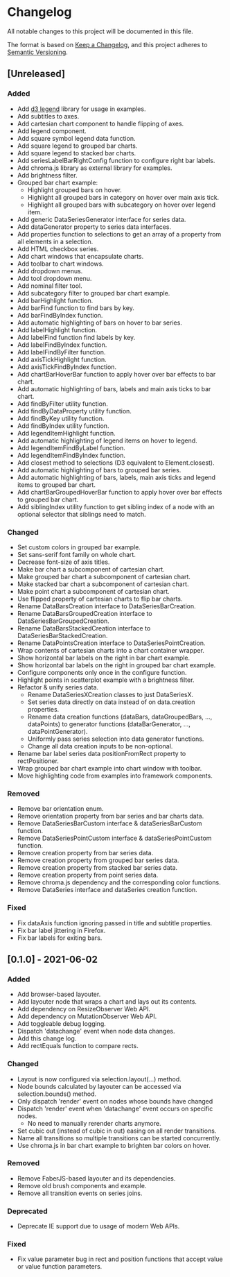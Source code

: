 # Changelog

All notable changes to this project will be documented in this file.

The format is based on [Keep a Changelog](https://keepachangelog.com/en/1.0.0/),
and this project adheres to [Semantic Versioning](https://semver.org/spec/v2.0.0.html).

## [Unreleased]

### Added

- Add [d3 legend](https://d3-legend.susielu.com/) library for usage in examples.
- Add subtitles to axes.
- Add cartesian chart component to handle flipping of axes.
- Add legend component.
- Add square symbol legend data function.
- Add square legend to grouped bar charts.
- Add square legend to stacked bar charts.
- Add seriesLabelBarRightConfig function to configure right bar labels.
- Add chroma.js library as external library for examples.
- Add brightness filter.
- Grouped bar chart example:
  - Highlight grouped bars on hover.
  - Highlight all grouped bars in category on hover over main axis tick.
  - Highlight all grouped bars with subcategory on hover over legend item.
- Add generic DataSeriesGenerator interface for series data.
- Add dataGenerator property to series data interfaces.
- Add properties function to selections to get an array of a property from all elements in a selection.
- Add HTML checkbox series.
- Add chart windows that encapsulate charts.
- Add toolbar to chart windows.
- Add dropdown menus.
- Add tool dropdown menu.
- Add nominal filter tool.
- Add subcategory filter to grouped bar chart example.
- Add barHighlight function.
- Add barFind function to find bars by key.
- Add barFindByIndex function.
- Add automatic highlighting of bars on hover to bar series.
- Add labelHighlight function.
- Add labelFind function find labels by key.
- Add labelFindByIndex function.
- Add labelFindByFilter function.
- Add axisTickHighlight function.
- Add axisTickFindByIndex function.
- Add chartBarHoverBar function to apply hover over bar effects to bar chart.
- Add automatic highlighting of bars, labels and main axis ticks to bar chart.
- Add findByFilter utility function.
- Add findByDataProperty utility function.
- Add findByKey utility function.
- Add findByIndex utility function.
- Add legendItemHighlight function.
- Add automatic highlighting of legend items on hover to legend.
- Add legendItemFindByLabel function.
- Add legendItemFindByIndex function.
- Add closest method to selections (D3 equivalent to Element.closest).
- Add automatic highlighting of bars to grouped bar series.
- Add automatic highlighting of bars, labels, main axis ticks and legend items to grouped bar chart.
- Add chartBarGroupedHoverBar function to apply hover over bar effects to grouped bar chart.
- Add siblingIndex utility function to get sibling index of a node with an optional selector that siblings need to match.

### Changed

- Set custom colors in grouped bar example.
- Set sans-serif font family on whole chart.
- Decrease font-size of axis titles.
- Make bar chart a subcomponent of cartesian chart.
- Make grouped bar chart a subcomponent of cartesian chart.
- Make stacked bar chart a subcomponent of cartesian chart.
- Make point chart a subcomponent of cartesian chart.
- Use flipped property of cartesian charts to flip bar charts.
- Rename DataBarsCreation interface to DataSeriesBarCreation.
- Rename DataBarsGroupedCreation interface to DataSeriesBarGroupedCreation.
- Rename DataBarsStackedCreation interface to DataSeriesBarStackedCreation.
- Rename DataPointsCreation interface to DataSeriesPointCreation.
- Wrap contents of cartesian charts into a chart container wrapper.
- Show horizontal bar labels on the right in bar chart example.
- Show horizontal bar labels on the right in grouped bar chart example.
- Configure components only once in the configure function.
- Highlight points in scatterplot example with a brightness filter.
- Refactor & unify series data.
  - Rename DataSeriesXCreation classes to just DataSeriesX.
  - Set series data directly on data instead of on data.creation properties.
  - Rename data creation functions (dataBars, dataGroupedBars, ..., dataPoints) to generator functions (dataBarGenerator, ..., dataPointGenerator).
  - Uniformly pass series selection into data generator functions.
  - Change all data creation inputs to be non-optional.
- Rename bar label series data positionFromRect property to rectPositioner.
- Wrap grouped bar chart example into chart window with toolbar.
- Move highlighting code from examples into framework components.

### Removed

- Remove bar orientation enum.
- Remove orientation property from bar series and bar charts data.
- Remove DataSeriesBarCustom interface & dataSeriesBarCustom function.
- Remove DataSeriesPointCustom interface & dataSeriesPointCustom function.
- Remove creation property from bar series data.
- Remove creation property from grouped bar series data.
- Remove creation property from stacked bar series data.
- Remove creation property from point series data.
- Remove chroma.js dependency and the corresponding color functions.
- Remove DataSeries interface and dataSeries creation function.

### Fixed

- Fix dataAxis function ignoring passed in title and subtitle properties.
- Fix bar label jittering in Firefox.
- Fix bar labels for exiting bars.

## [0.1.0] - 2021-06-02

### Added

- Add browser-based layouter.
- Add layouter node that wraps a chart and lays out its contents.
- Add dependency on ResizeObserver Web API.
- Add dependency on MutationObserver Web API.
- Add toggleable debug logging.
- Dispatch 'datachange' event when node data changes.
- Add this change log.
- Add rectEquals function to compare rects.

### Changed

- Layout is now configured via selection.layout(...) method.
- Node bounds calculated by layouter can be accessed via selection.bounds() method.
- Only dispatch 'render' event on nodes whose bounds have changed
- Dispatch 'render' event when 'datachange' event occurs on specific nodes.
  - No need to manually rerender charts anymore.
- Set cubic out (instead of cubic in out) easing on all render transitions.
- Name all transitions so multiple transitions can be started concurrently.
- Use chroma.js in bar chart example to brighten bar colors on hover.

### Removed

- Remove FaberJS-based layouter and its dependencies.
- Remove old brush components and example.
- Remove all transition events on series joins.

### Deprecated

- Deprecate IE support due to usage of modern Web APIs.

### Fixed

- Fix value parameter bug in rect and position functions that accept value or value function parameters.
